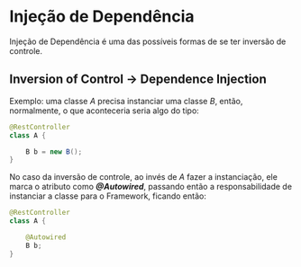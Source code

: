 # Injeção de Dependência
Injeção de Dependência é uma das possíveis formas de se ter inversão de controle.

## Inversion of Control -> Dependence Injection
Exemplo: uma classe *A* precisa instanciar uma classe *B*, então, normalmente, o que aconteceria seria algo do tipo:
```java
@RestController
class A {

    B b = new B();
}
```

No caso da inversão de controle, ao invés de *A* fazer a instanciação, ele marca o atributo como ***@Autowired***, passando então a responsabilidade de instanciar a classe para o Framework, ficando então:
```java
@RestController
class A {

    @Autowired
    B b;
}
```